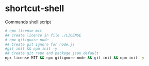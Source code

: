 # shortcut-shell
Commands shell script
```bash
# npx license mit
## create license in file ./LICENSE
# npx gitignore node
## Create git ignore for node.js
#git init && npm init -y
## Create git repo and package.json default 
npx license MIT && npx gitignore node && git init && npm init -y
``
